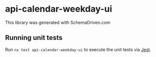
# api-calendar-weekday-ui

This library was generated with SchemaDriven.com

## Running unit tests

Run `nx test api-calendar-weekday-ui` to execute the unit tests via [Jest](https://jestjs.io).


